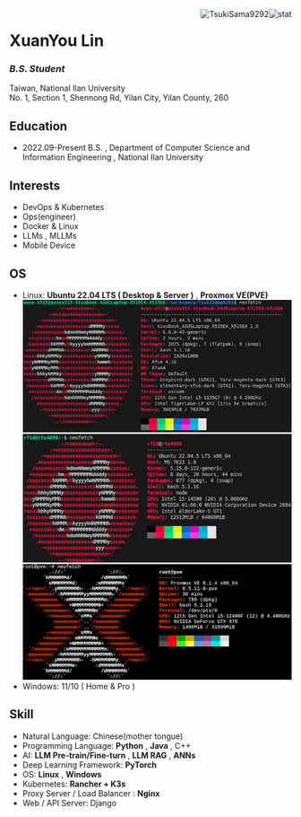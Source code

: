 <img align="right" src="https://github-readme-stats.vercel.app/api?username=TsukiSama9292&show_icons=true&theme=transparent&hide_title=true&hide_rank=true" alt="stat" />
<img align="right" src="https://komarev.com/ghpvc/?username=TsukiSama9292" alt="TsukiSama9292" />

# XuanYou Lin
### *B.S. Student*
Taiwan, National Ilan University  
No. 1, Section 1, Shennong Rd, Yilan City, Yilan County, 260
## Education
+ 2022.09-Present B.S. , Department of Computer Science and Information Engineering , National Ilan University
## Interests
+ DevOps & Kubernetes
+ Ops(engineer)
+ Docker & Linux
+ LLMs , MLLMs
+ Mobile Device
## OS
+ Linux: **Ubuntu 22.04 LTS ( Desktop & Server )** , **Proxmox VE(PVE)**
![Ubuntu桌面](/assets/img/Ubuntu-Desktop.png)
![Ubuntu伺服](/assets/img/Ubuntu-Server.png)
![Proxmox VE](/assets/img/PVE.png)
+ Windows: 11/10 ( Home & Pro )
## Skill
+ Natural Language: Chinese(mother tongue)
+ Programming Language: **Python** , **Java** , C++
+ AI: **LLM Pre-train/Fine-turn** , **LLM RAG** , **ANNs**
+ Deep Learning Framework: **PyTorch**
+ OS: **Linux** , **Windows**
+ Kubernetes: **Rancher + K3s**
+ Proxy Server / Load Balancer : **Nginx**
+ Web / API Server: Django
